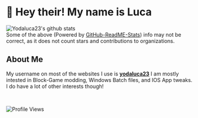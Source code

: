 # 👋 Hey their! My name is Luca<br/>
![Yodaluca23's github stats](https://github-readme-stats-yodaluca23.vercel.app/api?username=yodaluca23&theme=tokyonight&show_icons=true)<br/>
Some of the above (Powered by [GitHub-ReadME-Stats](https://github.com/anuraghazra/github-readme-stats)) info may not be correct, as it does not count stars and contributions to organizations.<br/>

## About Me
My username on most of the websites I use is [**yodaluca23**](https://github.com/yodaluca23) I am mostly intested in Block-Game modding, Windows Batch files, and IOS App tweaks. I do have a lot of other interests though!<br/>

<br/>

![Profile Views](https://komarev.com/ghpvc/?username=yodaluca23&color=grey)
